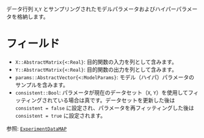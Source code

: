 データ行列 `X`,`Y` とサンプリングされたモデルパラメータおよびハイパーパラメータを格納します。

# フィールド

  * `X::AbstractMatrix{<:Real}`: 目的関数の入力を列として含みます。
  * `Y::AbstractMatrix{<:Real}`: 目的関数の出力を列として含みます。
  * `params::AbstractVector{<:ModelParams}`: モデル（ハイパ）パラメータのサンプルを含みます。
  * `consistent::Bool`: パラメータが現在のデータセット（`X`, `Y`）を使用してフィッティングされている場合は真です。データセットを更新した後は `consistent = false` に設定され、パラメータを再フィッティングした後は `consistent = true` に設定されます。

参照: [`ExperimentDataMAP`](@ref)
